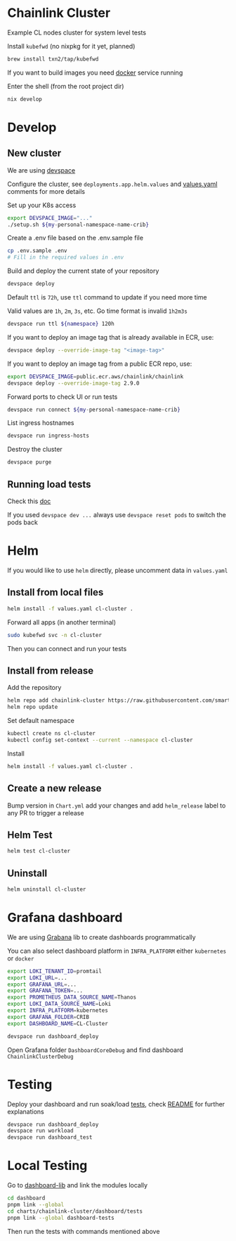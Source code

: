 # Chainlink Cluster

Example CL nodes cluster for system level tests

Install `kubefwd` (no nixpkg for it yet, planned)

```sh
brew install txn2/tap/kubefwd
```

If you want to build images you need [docker](https://docs.docker.com/engine/install/) service running

Enter the shell (from the root project dir)

```sh
nix develop
```

# Develop

## New cluster

We are using [devspace](https://www.devspace.sh/docs/getting-started/installation?x0=3)

Configure the cluster, see `deployments.app.helm.values` and [values.yaml](./values.yaml) comments for more details

Set up your K8s access

```sh
export DEVSPACE_IMAGE="..."
./setup.sh ${my-personal-namespace-name-crib}
```

Create a .env file based on the .env.sample file

```sh
cp .env.sample .env
# Fill in the required values in .env
```

Build and deploy the current state of your repository

```sh
devspace deploy
```

Default `ttl` is `72h`, use `ttl` command to update if you need more time

Valid values are `1h`, `2m`, `3s`, etc. Go time format is invalid `1h2m3s`

```sh
devspace run ttl ${namespace} 120h
```

If you want to deploy an image tag that is already available in ECR, use:

```sh
devspace deploy --override-image-tag "<image-tag>"
```

If you want to deploy an image tag from a public ECR repo, use:

```sh
export DEVSPACE_IMAGE=public.ecr.aws/chainlink/chainlink
devspace deploy --override-image-tag 2.9.0
```

Forward ports to check UI or run tests

```sh
devspace run connect ${my-personal-namespace-name-crib}
```

List ingress hostnames

```sh
devspace run ingress-hosts
```

Destroy the cluster

```sh
devspace purge
```

## Running load tests

Check this [doc](../../integration-tests/load/ocr/README.md)

If you used `devspace dev ...` always use `devspace reset pods` to switch the pods back

# Helm

If you would like to use `helm` directly, please uncomment data in `values.yaml`

## Install from local files

```sh
helm install -f values.yaml cl-cluster .
```

Forward all apps (in another terminal)

```sh
sudo kubefwd svc -n cl-cluster
```

Then you can connect and run your tests

## Install from release

Add the repository

```sh
helm repo add chainlink-cluster https://raw.githubusercontent.com/smartcontractkit/chainlink/helm-release/
helm repo update
```

Set default namespace

```sh
kubectl create ns cl-cluster
kubectl config set-context --current --namespace cl-cluster
```

Install

```sh
helm install -f values.yaml cl-cluster .
```

## Create a new release

Bump version in `Chart.yml` add your changes and add `helm_release` label to any PR to trigger a release

## Helm Test

```sh
helm test cl-cluster
```

## Uninstall

```sh
helm uninstall cl-cluster
```

# Grafana dashboard

We are using [Grabana](https://github.com/K-Phoen/grabana) lib to create dashboards programmatically

You can also select dashboard platform in `INFRA_PLATFORM` either `kubernetes` or `docker`

```sh
export LOKI_TENANT_ID=promtail
export LOKI_URL=...
export GRAFANA_URL=...
export GRAFANA_TOKEN=...
export PROMETHEUS_DATA_SOURCE_NAME=Thanos
export LOKI_DATA_SOURCE_NAME=Loki
export INFRA_PLATFORM=kubernetes
export GRAFANA_FOLDER=CRIB
export DASHBOARD_NAME=CL-Cluster

devspace run dashboard_deploy
```

Open Grafana folder `DashboardCoreDebug` and find dashboard `ChainlinkClusterDebug`

# Testing

Deploy your dashboard and run soak/load [tests](../../integration-tests/load/), check [README](../../integration-tests/README.md) for further explanations

```sh
devspace run dashboard_deploy
devspace run workload
devspace run dashboard_test
```

# Local Testing

Go to [dashboard-lib](../../dashboard) and link the modules locally

```sh
cd dashboard
pnpm link --global
cd charts/chainlink-cluster/dashboard/tests
pnpm link --global dashboard-tests
```

Then run the tests with commands mentioned above
